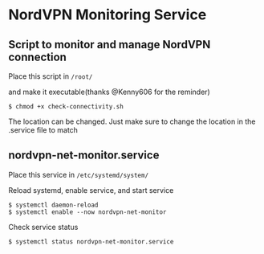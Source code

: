 # NordVPN Monitoring Service


## Script to monitor and manage NordVPN connection

Place this script in `/root/`

and make it executable(thanks @Kenny606 for the reminder)

`$ chmod +x check-connectivity.sh`

The location can be changed. Just make sure to change the location in the .service file to match


## nordvpn-net-monitor.service

Place this service in `/etc/systemd/system/`

Reload systemd, enable service, and start service
```
$ systemctl daemon-reload
$ systemctl enable --now nordvpn-net-monitor
```

Check service status
```
$ systemctl status nordvpn-net-monitor.service
```
